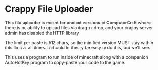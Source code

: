 # Crappy File Uploader

This file uploader is meant for ancient versions of ComputerCraft where there is
no ability to upload files via drag-n-drop, and your crappy server admin has
disabled the HTTP library.

The limit per paste is 512 chars, so the minified version MUST stay within this
limit at all times. It should in theory be easy to do this, but we'll see.

This uses a program to run inside of minecraft along with a companion AutoHotKey
program to copy-paste your code to the game.